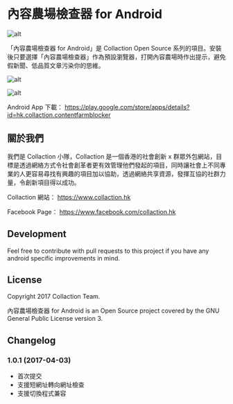 # 內容農場檢查器 for Android

![alt](https://raw.githubusercontent.com/collaction/ContentFarmDetectorAndroid/master/google-cover.png)

「內容農場檢查器 for Android」是 Collaction Open Source 系列的項目。安裝後只要選擇「內容農場檢查器」作為預設瀏覽器，打開內容農場時作出提示，避免假新聞、低品質文章污染你的思維。

![alt](https://raw.githubusercontent.com/collaction/ContentFarmDetectorAndroid/master/Screen001.jpg)

![alt](https://raw.githubusercontent.com/collaction/ContentFarmDetectorAndroid/master/Screen001.jpg)

Android App 下載：
https://play.google.com/store/apps/details?id=hk.collaction.contentfarmblocker

## 關於我們

我們是 Collaction 小隊，Collaction 是一個香港的社會創新 x 群眾外包網站，目標是透過網絡方式令社會創革者更有效管理他們發起的項目，同時讓社會上不同專業的人更容易尋找有興趣的項目加以協助，透過網絡共享資源，發揮互協的社群力量，令創新項目得以成功。

Collaction 網站：
https://www.collaction.hk

Facebook Page：
https://www.facebook.com/collaction.hk

## Development
Feel free to contribute with pull requests to this project if you have any android specific improvements in mind.

## License
Copyright 2017 Collaction Team. 

內容農場檢查器 for Android is an Open Source project covered by the GNU General Public License version 3.

## Changelog

### 1.0.1 (2017-04-03)
* 首次提交
* 支援短網址轉向網址檢查
* 支援切換程式兼容